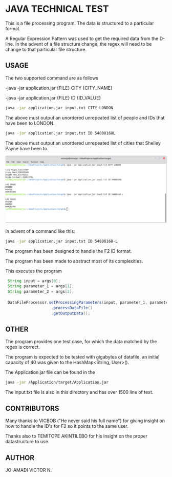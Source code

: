 # JAVA TECHNICAL TEST

This is a file processing program.
The data is structured to a particular format.

A Regular Expression Pattern was used to get the required data from the D-line.
In the advent of a file structure change, the regex will need to be change to that particular file structure.

## USAGE

The two supported command are as follows

-java -jar application.jar {FILE} CITY {CITY_NAME}

-java -jar application.jar {FILE} ID {ID_VALUE}

```bash
java -jar application.jar input.txt CITY LONDON
```
The above must output an unordered unrepeated list of people and IDs that have been to LONDON.

```bash
java -jar application.jar input.txt ID 54808168L
```
The above must output an unordered unrepeated list of cities that Shelley Payne have been to.

![Screenshot](application_screen_shot.png)

In advent of a command like this:

```bash
java -jar application.jar input.txt ID 54808168-L
```
The program has been designed to handle the F2 ID format.

The program has been made to abstract most of its complexities.

This executes the program

```java
 String input = args[0];
 String parameter_1 = args[1];
 String parameter_2 = args[2];

 DataFileProcessor.setProcessingParameters(input, parameter_1, parameter_2)
                    .processDataFile()
                    .getOutputData();
```

## OTHER

The program provides one test case, for which the data matched by the regex is correct.

The program is expected to be tested with gigabytes of datafile, an initial capacity of 40 was given to the HashMap<String, User>().

The Application.jar file can be found in the

```bash
java -jar /Application/target/Application.jar
```
The input.txt file is also in this directory and has over 1500 line of text.

## CONTRIBUTORS
Many thanks to VICBOB ("He never said his full name") for giving insight on how to handle the ID's for F2 so it points to the same user.

Thanks also to TEMITOPE AKINTILEBO for his insight on the proper datastructure to use.

## AUTHOR
JO-AMADI VICTOR N.
